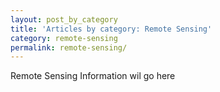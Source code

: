 ```yaml
---
layout: post_by_category
title: 'Articles by category: Remote Sensing'
category: remote-sensing
permalink: remote-sensing/
---
```


Remote Sensing Information wil go here